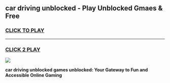 
## car driving unblocked - Play Unblocked Gmaes & Free
<h3>
<a href="https://news.freeplayer.one?title=car_driving_unblocked&ref=16F">CLICK TO PLAY</a></h3>
<hr>

<h3>
<a href="https://news.freeplayer.one?title=car_driving_unblocked&ref=16F">CLICK 2 PLAY</a>
  
</h3>

<a href="https://news.freeplayer.one?title=car_driving_unblocked&ref=16F/"><img src="https://clearcache.store/games.png"></a>


**car driving unblocked games unblocked: Your Gateway to Fun and Accessible Online Gaming**
